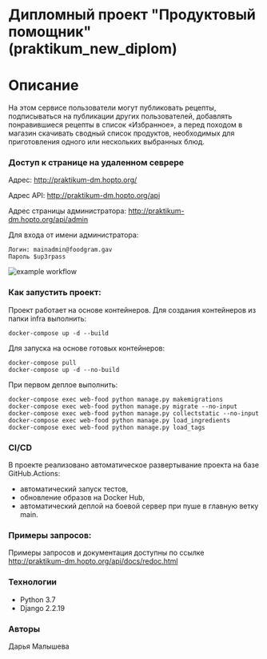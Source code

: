 # Дипломный проект "Продуктовый помощник" (praktikum_new_diplom)

# Описание
На этом сервисе пользователи могут публиковать рецепты, подписываться на публикации других пользователей, добавлять понравившиеся рецепты в список «Избранное», а перед походом в магазин скачивать сводный список продуктов, необходимых для приготовления одного или нескольких выбранных блюд.

### Доступ к странице на удаленном севрере

Адрес: http://praktikum-dm.hopto.org/

Адрес API: http://praktikum-dm.hopto.org/api

Адрес страницы администратора: http://praktikum-dm.hopto.org/api/admin

Для входа от имени администратора:
```
Логин: mainadmin@foodgram.gav
Пароль $up3rpass
```

![example workflow](https://github.com/malyshevadv/foodgram-project-react/actions/workflows/foodgram_workflow.yml/badge.svg)

### Как запустить проект:
Проект работает на основе контейнеров. Для создания контейнеров из папки infra выполнить:
```
docker-compose up -d --build
```

Для запуска на основе готовых контейнеров:
```
docker-compose pull
docker-compose up -d --no-build
```

При первом деплое выполнить:
```
docker-compose exec web-food python manage.py makemigrations
docker-compose exec web-food python manage.py migrate --no-input
docker-compose exec web-food python manage.py collectstatic --no-input
docker-compose exec web-food python manage.py load_ingredients
docker-compose exec web-food python manage.py load_tags
```


### CI/CD
В проекте реализовано автоматическое развертывание проекта на базе GitHub.Actions:
- автоматический запуск тестов,
- обновление образов на Docker Hub,
- автоматический деплой на боевой сервер при пуше в главную ветку main.

### Примеры запросов:

Примеры запросов и документация доступны по ссылке http://praktikum-dm.hopto.org/api/docs/redoc.html

### Технологии
- Python 3.7
- Django 2.2.19

### Авторы
Дарья Малышева
